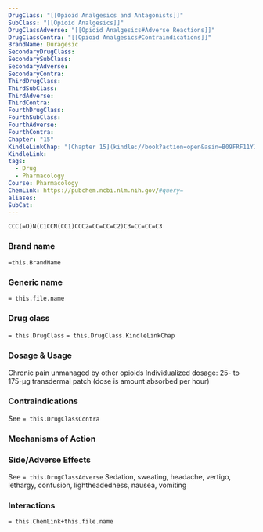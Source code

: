 ```yaml
---
DrugClass: "[[Opioid Analgesics and Antagonists]]"
SubClass: "[[Opioid Analgesics]]"
DrugClassAdverse: "[[Opioid Analgesics#Adverse Reactions]]"
DrugClassContra: "[[Opioid Analgesics#Contraindications]]"
BrandName: Duragesic
SecondaryDrugClass: 
SecondarySubClass: 
SecondaryAdverse: 
SecondaryContra: 
ThirdDrugClass: 
ThirdSubClass: 
ThirdAdverse: 
ThirdContra: 
FourthDrugClass: 
FourthSubClass: 
FourthAdverse: 
FourthContra: 
Chapter: "15"
KindleLinkChap: "[Chapter 15](kindle://book?action=open&asin=B09FRF11YJ&location=8219)"
KindleLink: 
tags:
  - Drug
  - Pharmacology
Course: Pharmacology
ChemLink: https://pubchem.ncbi.nlm.nih.gov/#query=
aliases: 
SubCat:
---
```

```smiles
CCC(=O)N(C1CCN(CC1)CCC2=CC=CC=C2)C3=CC=CC=C3
```

### Brand name
`=this.BrandName`

### Generic name
`= this.file.name`

### Drug class 
`= this.DrugClass`
	`= this.DrugClass.KindleLinkChap`

### Dosage & Usage
Chronic pain unmanaged by other opioids
Individualized dosage: 25- to 175-µg transdermal patch (dose is amount absorbed per hour)

### Contraindications
See `= this.DrugClassContra`

### Mechanisms of Action


### Side/Adverse Effects
See `= this.DrugClassAdverse`
Sedation, sweating, headache, vertigo, lethargy, confusion, lightheadedness, nausea, vomiting

### Interactions

`= this.ChemLink+this.file.name`

